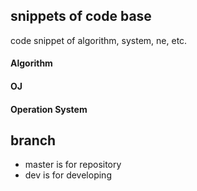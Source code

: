 ## snippets of code base
code snippet of algorithm, system, ne, etc.

#### Algorithm

#### OJ

#### Operation System

## branch

* master is for repository
* dev is for developing
